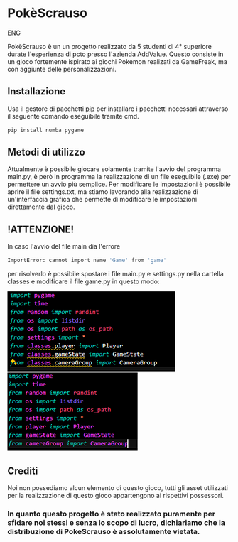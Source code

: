 # PokèScrauso
[ENG](./README_ENG.md)

PokèScrauso è un un progetto realizzato da 5 studenti di 4° superiore durate l'esperienza di pcto presso l'azienda AddValue.
Questo consiste in un gioco fortemente ispirato ai giochi Pokemon realizati da GameFreak, ma con aggiunte delle personalizzazioni.


## Installazione

Usa il gestore di pacchetti [pip](https://pip.pypa.io/en/stable/) per installare i pacchetti necessari attraverso il seguente comando eseguibile tramite cmd.

```bash
pip install numba pygame 
```

## Metodi di utilizzo

Attualmente è possibile giocare solamente tramite l'avvio del programma main.py, è però in programma la realizzazione di un file eseguibile (.exe) per permettere un avvio più semplice.
Per modificare le impostazioni è possibile aprire il file settings.txt, ma stiamo lavorando alla realizzazione di un'interfaccia grafica che permette di modificare le impostazioni direttamente dal gioco.

## !ATTENZIONE!

In caso l'avvio del file main dia l'errore  
```bash
ImportError: cannot import name 'Game' from 'game'
```
per risolverlo è possibile spostare i file main.py e settings.py nella cartella classes e modificare il file game.py in questo modo:

![before](./data/screen_before.png)
![after](./data/screen_after.png)

## Crediti
Noi non possediamo alcun elemento di questo gioco, tutti gli asset utilizzati per la realizzazione di questo gioco appartengono ai rispettivi possessori.

### In quanto questo progetto è stato realizzato puramente per sfidare noi stessi e senza lo scopo di lucro, dichiariamo che la distribuzione di PokeScrauso è assolutamente vietata.